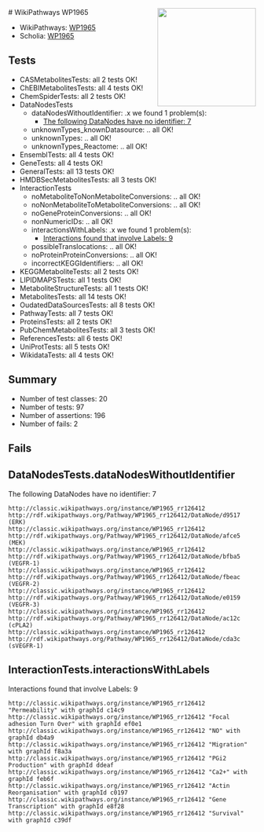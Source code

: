 <img style="float: right; width: 200px" src="https://upload.wikimedia.org/wikipedia/commons/thumb/8/83/Wplogo_with_text_500.png/640px-Wplogo_with_text_500.png" />
# WikiPathways WP1965

* WikiPathways: [WP1965](https://wikipathways.org/pathways/WP1965)
* Scholia: [WP1965](https://scholia.toolforge.org/wikipathways/WP1965)
## Tests
* CASMetabolitesTests: all 2 tests OK!
* ChEBIMetabolitesTests: all 4 tests OK!
* ChemSpiderTests: all 2 tests OK!
* DataNodesTests
    * dataNodesWithoutIdentifier: .x we found 1 problem(s):
        * [The following DataNodes have no identifier: 7](#d2d32fa6)
    * unknownTypes_knownDatasource: .. all OK!
    * unknownTypes: .. all OK!
    * unknownTypes_Reactome: .. all OK!
* EnsemblTests: all 4 tests OK!
* GeneTests: all 4 tests OK!
* GeneralTests: all 13 tests OK!
* HMDBSecMetabolitesTests: all 3 tests OK!
* InteractionTests
    * noMetaboliteToNonMetaboliteConversions: .. all OK!
    * noNonMetaboliteToMetaboliteConversions: .. all OK!
    * noGeneProteinConversions: .. all OK!
    * nonNumericIDs: .. all OK!
    * interactionsWithLabels: .x we found 1 problem(s):
        * [Interactions found that involve Labels: 9](#630d2680)
    * possibleTranslocations: .. all OK!
    * noProteinProteinConversions: .. all OK!
    * incorrectKEGGIdentifiers: .. all OK!
* KEGGMetaboliteTests: all 2 tests OK!
* LIPIDMAPSTests: all 1 tests OK!
* MetaboliteStructureTests: all 1 tests OK!
* MetabolitesTests: all 14 tests OK!
* OudatedDataSourcesTests: all 8 tests OK!
* PathwayTests: all 7 tests OK!
* ProteinsTests: all 2 tests OK!
* PubChemMetabolitesTests: all 3 tests OK!
* ReferencesTests: all 6 tests OK!
* UniProtTests: all 5 tests OK!
* WikidataTests: all 4 tests OK!


## Summary

* Number of test classes: 20
* Number of tests: 97
* Number of assertions: 196
* Number of fails: 2

## Fails

<a name="d2d32fa6" />

## DataNodesTests.dataNodesWithoutIdentifier

The following DataNodes have no identifier: 7
```
http://classic.wikipathways.org/instance/WP1965_rr126412 http://rdf.wikipathways.org/Pathway/WP1965_rr126412/DataNode/d9517 (ERK)
http://classic.wikipathways.org/instance/WP1965_rr126412 http://rdf.wikipathways.org/Pathway/WP1965_rr126412/DataNode/afce5 (MEK)
http://classic.wikipathways.org/instance/WP1965_rr126412 http://rdf.wikipathways.org/Pathway/WP1965_rr126412/DataNode/bfba5 (VEGFR-1)
http://classic.wikipathways.org/instance/WP1965_rr126412 http://rdf.wikipathways.org/Pathway/WP1965_rr126412/DataNode/fbeac (VEGFR-2)
http://classic.wikipathways.org/instance/WP1965_rr126412 http://rdf.wikipathways.org/Pathway/WP1965_rr126412/DataNode/e0159 (VEGFR-3)
http://classic.wikipathways.org/instance/WP1965_rr126412 http://rdf.wikipathways.org/Pathway/WP1965_rr126412/DataNode/ac12c (cPLA2)
http://classic.wikipathways.org/instance/WP1965_rr126412 http://rdf.wikipathways.org/Pathway/WP1965_rr126412/DataNode/cda3c (sVEGFR-1)
```

<a name="630d2680" />

## InteractionTests.interactionsWithLabels

Interactions found that involve Labels: 9
```
http://classic.wikipathways.org/instance/WP1965_rr126412 "Permeability" with graphId c14c9
http://classic.wikipathways.org/instance/WP1965_rr126412 "Focal adhesion Turn Over" with graphId ef0e1
http://classic.wikipathways.org/instance/WP1965_rr126412 "NO" with graphId db4a9
http://classic.wikipathways.org/instance/WP1965_rr126412 "Migration" with graphId f8a3a
http://classic.wikipathways.org/instance/WP1965_rr126412 "PGi2 Production" with graphId ddeaf
http://classic.wikipathways.org/instance/WP1965_rr126412 "Ca2+" with graphId feb6f
http://classic.wikipathways.org/instance/WP1965_rr126412 "Actin Reorganisation" with graphId c0197
http://classic.wikipathways.org/instance/WP1965_rr126412 "Gene Transcription" with graphId e8f28
http://classic.wikipathways.org/instance/WP1965_rr126412 "Survival" with graphId c39df
```

